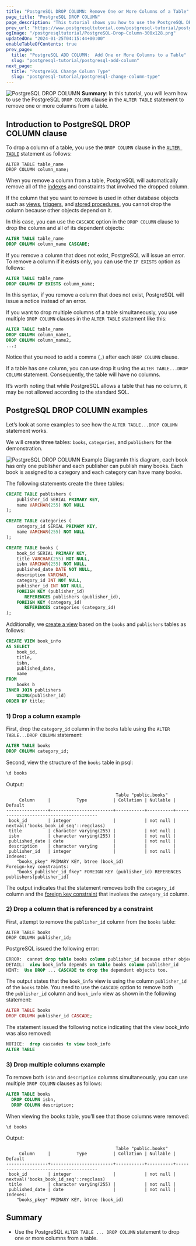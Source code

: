 ```yaml
---
title: "PostgreSQL DROP COLUMN: Remove One or More Columns of a Table"
page_title: "PostgreSQL DROP COLUMN"
page_description: "This tutorial shows you how to use the PostgreSQL DROP COLUMN clause in the ALTER TABLE statement to remove one or more columns of a table."
prev_url: "https://www.postgresqltutorial.com/postgresql-tutorial/postgresql-drop-column/"
ogImage: "/postgresqltutorial/PostgreSQL-Drop-Column-300x128.png"
updatedOn: "2024-01-25T04:15:44+00:00"
enableTableOfContents: true
prev_page: 
  title: "PostgreSQL ADD COLUMN:  Add One or More Columns to a Table"
  slug: "postgresql-tutorial/postgresql-add-column"
next_page: 
  title: "PostgreSQL Change Column Type"
  slug: "postgresql-tutorial/postgresql-change-column-type"
---
```






![PostgreSQL DROP COLUMN](/postgresqltutorial/PostgreSQL-Drop-Column-300x128.png?alignright)
**Summary**: In this tutorial, you will learn how to use the PostgreSQL `DROP COLUMN` clause in the `ALTER TABLE` statement to remove one or more columns from a table.


## Introduction to PostgreSQL DROP COLUMN clause

To drop a column of a table, you use the `DROP COLUMN` clause in the [`ALTER TABLE`](postgresql-alter-table) statement as follows:


```shellsql
ALTER TABLE table_name 
DROP COLUMN column_name;
```
When you remove a column from a table, PostgreSQL will automatically remove all of the [indexes](../postgresql-indexes) and constraints that involved the dropped column.

If the column that you want to remove is used in other database objects such as [views](../postgresql-views), [triggers](../postgresql-triggers), and [stored procedures](https://neon.tech/postgresql/postgresql-stored-procedures/), you cannot drop the column because other objects depend on it.

In this case, you can use the `CASCADE` option in the `DROP COLUMN` clause to drop the column and all of its dependent objects:


```sql
ALTER TABLE table_name 
DROP COLUMN column_name CASCADE;
```
If you remove a column that does not exist, PostgreSQL will issue an error. To remove a column if it exists only, you can use the `IF EXISTS` option as follows:


```sql
ALTER TABLE table_name 
DROP COLUMN IF EXISTS column_name;
```
In this syntax, if you remove a column that does not exist, PostgreSQL will issue a notice instead of an error.

If you want to drop multiple columns of a table simultaneously, you use multiple `DROP COLUMN` clauses in the `ALTER TABLE` statement like this:


```sql
ALTER TABLE table_name
DROP COLUMN column_name1,
DROP COLUMN column_name2,
...;
```
Notice that you need to add a comma (`,`) after each `DROP COLUMN` clause.

If a table has one column, you can use drop it using the `ALTER TABLE...DROP COLUMN` statement. Consequently, the table will have no columns.

It’s worth noting that while PostgreSQL allows a table that has no column, it may be not allowed according to the standard SQL.


## PostgreSQL DROP COLUMN examples

Let’s look at some examples to see how the `ALTER TABLE...DROP COLUMN` statement works.

We will create three tables: `books`, `categories`, and `publishers` for the demonstration.

![PostgreSQL DROP COLUMN Example Diagram](/postgresqltutorial/PostgreSQL-DROP-COLUMN-Example-Diagram.png)In this diagram, each book has only one publisher and each publisher can publish many books. Each book is assigned to a category and each category can have many books.

The following statements create the three tables:


```sql
CREATE TABLE publishers (
    publisher_id SERIAL PRIMARY KEY,
    name VARCHAR(255) NOT NULL
);

CREATE TABLE categories (
    category_id SERIAL PRIMARY KEY,
    name VARCHAR(255) NOT NULL
);

CREATE TABLE books (
    book_id SERIAL PRIMARY KEY,
    title VARCHAR(255) NOT NULL,
    isbn VARCHAR(255) NOT NULL,
    published_date DATE NOT NULL,
    description VARCHAR,
    category_id INT NOT NULL,
    publisher_id INT NOT NULL,
    FOREIGN KEY (publisher_id) 
       REFERENCES publishers (publisher_id),
    FOREIGN KEY (category_id) 
       REFERENCES categories (category_id)
);

```
Additionally, we [create a view](../postgresql-views/managing-postgresql-views) based on the `books` and `publishers` tables as follows:


```sql
CREATE VIEW book_info 
AS SELECT
    book_id,
    title,
    isbn,
    published_date,
    name
FROM
    books b
INNER JOIN publishers 
    USING(publisher_id)
ORDER BY title;
```

### 1\) Drop a column example

First, drop the `category_id` column in the `books` table using the `ALTER TABLE...DROP COLUMN` statement:


```sql
ALTER TABLE books 
DROP COLUMN category_id;
```
Second, view the structure of the `books` table in psql:


```sql
\d books
```
Output:


```
                                          Table "public.books"
     Column     |          Type          | Collation | Nullable |                Default
----------------+------------------------+-----------+----------+----------------------------------------
 book_id        | integer                |           | not null | nextval('books_book_id_seq'::regclass)
 title          | character varying(255) |           | not null |
 isbn           | character varying(255) |           | not null |
 published_date | date                   |           | not null |
 description    | character varying      |           |          |
 publisher_id   | integer                |           | not null |
Indexes:
    "books_pkey" PRIMARY KEY, btree (book_id)
Foreign-key constraints:
    "books_publisher_id_fkey" FOREIGN KEY (publisher_id) REFERENCES publishers(publisher_id)
```
The output indicates that the statement removes both the `category_id` column and the [foreign key constraint](postgresql-foreign-key) that involves the `category_id` column.


### 2\) Drop a column that is referenced by a constraint

First, attempt to remove the `publisher_id` column from the `books` table:


```shell
ALTER TABLE books 
DROP COLUMN publisher_id;
```
PostgreSQL issued the following error:


```sql
ERROR:  cannot drop table books column publisher_id because other objects depend on it
DETAIL:  view book_info depends on table books column publisher_id
HINT:  Use DROP ... CASCADE to drop the dependent objects too.

```
The output states that the `book_info` view is using the column `publisher_id` of the `books` table. You need to use the `CASCADE` option to remove both the `publisher_id` column and `book_info` view as shown in the following statement:


```php
ALTER TABLE books 
DROP COLUMN publisher_id CASCADE;
```
The statement issued the following notice indicating that the view book\_info was also removed:


```sql
NOTICE:  drop cascades to view book_info
ALTER TABLE
```

### 3\) Drop multiple columns example

To remove both `isbn` and `description` columns simultaneously, you can use multiple `DROP COLUMN` clauses as follows:


```sql
ALTER TABLE books 
  DROP COLUMN isbn,
  DROP COLUMN description;
```
When viewing the books table, you’ll see that those columns were removed:


```
\d books
```
Output:


```
                                          Table "public.books"
     Column     |          Type          | Collation | Nullable |                Default
----------------+------------------------+-----------+----------+----------------------------------------
 book_id        | integer                |           | not null | nextval('books_book_id_seq'::regclass)
 title          | character varying(255) |           | not null |
 published_date | date                   |           | not null |
Indexes:
    "books_pkey" PRIMARY KEY, btree (book_id)
```

## Summary

* Use the PostgreSQL `ALTER TABLE ... DROP COLUMN` statement to drop one or more columns from a table.

